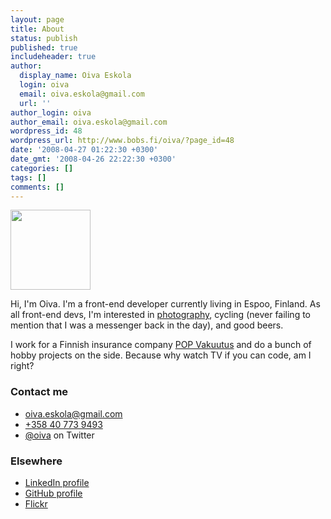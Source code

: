 ```yaml
---
layout: page
title: About
status: publish
published: true
includeheader: true
author:
  display_name: Oiva Eskola
  login: oiva
  email: oiva.eskola@gmail.com
  url: ''
author_login: oiva
author_email: oiva.eskola@gmail.com
wordpress_id: 48
wordpress_url: http://www.bobs.fi/oiva/?page_id=48
date: '2008-04-27 01:22:30 +0300'
date_gmt: '2008-04-26 22:22:30 +0300'
categories: []
tags: []
comments: []
---
```

<img class="alignleft" src="https://www.gravatar.com/avatar/be55d0d9dbce2798950d7d7ebfc2ada8.jpg?s=256" width="128" height="128" />
<p>Hi, I'm Oiva. I'm a front-end deve&shy;lo&shy;per currently living in Espoo, Finland. As all front-end devs, I'm inte&shy;rested
in <a href="https://www.flickr.com/photos/oiva/">photo&shy;graphy</a>, cycling (never failing to mention that I was a
messenger back in the day), and good beers.</p>

<p>I work for a Finnish insurance company <a href="https://www.popvakuutus.fi">POP Vakuutus</a> and do a bunch of 
hobby projects on the side. Because why watch TV if you can code, am I right?</p>

<h3>Contact me</h3>
<div class="vcard">
<ul class="contact">
<li class="email"><a href="mailto:oiva.eskola@gmail.com">oiva.eskola@gmail.com</a></li>
<li class="tel"><a href="tel:+358407739493">+358 40 773 9493</a></li>
<li class="X-TWITTER"><a href="https://twitter.com/oiva">@oiva</a> on Twitter</li>
</ul>

<h3>Elsewhere</h3>
<ul>
<li><a href="http://fi.linkedin.com/in/oivaeskola">LinkedIn profile</a></li>
<li><a href="https://github.com/oiva/">GitHub profile</a></li>
<li><a href="https://www.flickr.com/photos/oiva">Flickr</a></li>
</ul>
</div>

